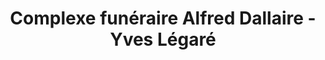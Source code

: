 ---
title: "Complexe funéraire Alfred Dallaire - Yves Légaré"
url: /chateauguay/complexe-funeraire-alfred-dallaire-yves-legare/
shop: funeral directors
---